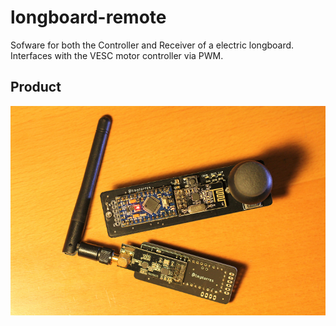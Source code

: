 # longboard-remote

Sofware for both the Controller and Receiver of a electric longboard.
Interfaces with the VESC motor controller via PWM. 

## Product
![Product](img/Remote.png)